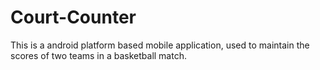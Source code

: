 # Court-Counter
This is a android platform based mobile application, used to maintain the scores of two teams in a basketball match.
